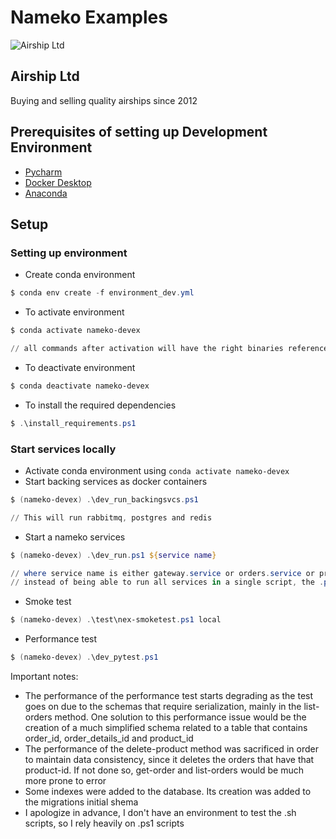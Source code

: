 # Nameko Examples
![Airship Ltd](airship.png)
## Airship Ltd
Buying and selling quality airships since 2012

## Prerequisites of setting up Development Environment

* [Pycharm](https://www.jetbrains.com/pycharm/)
* [Docker Desktop](https://www.docker.com/products/docker-desktop/)
* [Anaconda](https://www.anaconda.com/download)

## Setup

### Setting up environment

* Create conda environment
```ps1
$ conda env create -f environment_dev.yml
```
* To activate environment
```ps1
$ conda activate nameko-devex

// all commands after activation will have the right binaries references. You must always be in this environment to run and debug this project
```
* To deactivate environment
```ps1
$ conda deactivate nameko-devex
```
* To install the required dependencies
```ps1
$ .\install_requirements.ps1
```

### Start services locally
* Activate conda environment using `conda activate nameko-devex`
* Start backing services as docker containers
```ps1
$ (nameko-devex) .\dev_run_backingsvcs.ps1

// This will run rabbitmq, postgres and redis
```

* Start a nameko services 
```ps1
$ (nameko-devex) .\dev_run.ps1 ${service name}

// where service name is either gateway.service or orders.service or products.service
// instead of being able to run all services in a single script, the .ps1 file only lets you run one at each time
```

* Smoke test
```ps1
$ (nameko-devex) .\test\nex-smoketest.ps1 local
```

* Performance test
```ps1
$ (nameko-devex) .\dev_pytest.ps1
```

Important notes:
- The performance of the performance test starts degrading as the test goes on due to the schemas that require serialization, mainly in the list-orders method. One solution to this performance issue would be the creation of a much simplified schema related to a table that contains order_id, order_details_id and product_id
- The performance of the delete-product method was sacrificed in order to maintain data consistency, since it deletes the orders that have that product-id. If not done so, get-order and list-orders would be much more prone to error 
- Some indexes were added to the database. Its creation was added to the migrations initial shema
- I apologize in advance, I don't have an environment to test the .sh scripts, so I rely heavily on .ps1 scripts